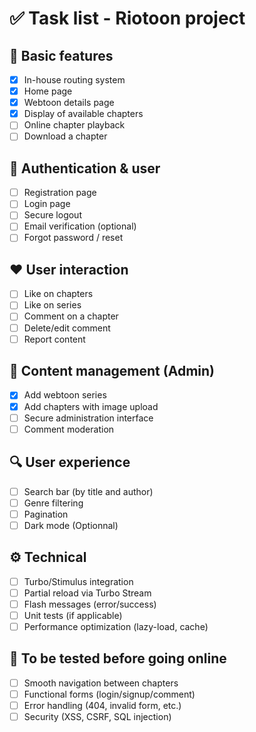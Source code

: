 # ✅ Task list - Riotoon project

## 🔧 Basic features

- [x] In-house routing system
- [x] Home page
- [x] Webtoon details page
- [x] Display of available chapters
- [ ] Online chapter playback
- [ ] Download a chapter

## 👤 Authentication & user

- [ ] Registration page
- [ ] Login page
- [ ] Secure logout
- [ ] Email verification (optional)
- [ ] Forgot password / reset

## ❤️ User interaction

- [ ] Like on chapters
- [ ] Like on series
- [ ] Comment on a chapter
- [ ] Delete/edit comment
- [ ] Report content

## 📂 Content management (Admin)

- [x] Add webtoon series
- [x] Add chapters with image upload
- [ ] Secure administration interface
- [ ] Comment moderation

## 🔍 User experience

- [ ] Search bar (by title and author)
- [ ] Genre filtering
- [ ] Pagination
- [ ] Dark mode (Optionnal)

## ⚙️ Technical

- [ ] Turbo/Stimulus integration
- [ ] Partial reload via Turbo Stream
- [ ] Flash messages (error/success)
- [ ] Unit tests (if applicable)
- [ ] Performance optimization (lazy-load, cache)

## 🧪 To be tested before going online

- [ ] Smooth navigation between chapters
- [ ] Functional forms (login/signup/comment)
- [ ] Error handling (404, invalid form, etc.)
- [ ] Security (XSS, CSRF, SQL injection)